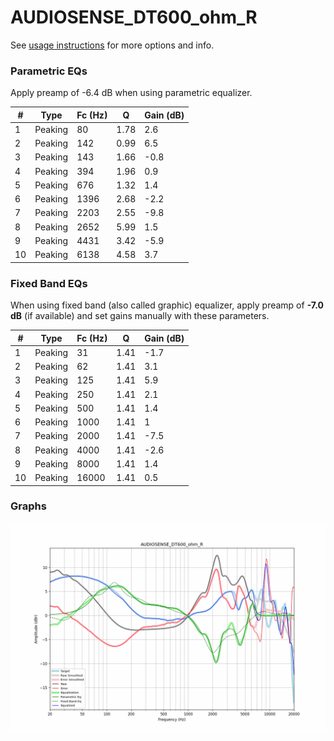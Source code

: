 # AUDIOSENSE_DT600_ohm_R
See [usage instructions](https://github.com/jaakkopasanen/AutoEq#usage) for more options and info.

### Parametric EQs
Apply preamp of -6.4 dB when using parametric equalizer.

|   # | Type    |   Fc (Hz) |    Q |   Gain (dB) |
|-----|---------|-----------|------|-------------|
|   1 | Peaking |        80 | 1.78 |         2.6 |
|   2 | Peaking |       142 | 0.99 |         6.5 |
|   3 | Peaking |       143 | 1.66 |        -0.8 |
|   4 | Peaking |       394 | 1.96 |         0.9 |
|   5 | Peaking |       676 | 1.32 |         1.4 |
|   6 | Peaking |      1396 | 2.68 |        -2.2 |
|   7 | Peaking |      2203 | 2.55 |        -9.8 |
|   8 | Peaking |      2652 | 5.99 |         1.5 |
|   9 | Peaking |      4431 | 3.42 |        -5.9 |
|  10 | Peaking |      6138 | 4.58 |         3.7 |

### Fixed Band EQs
When using fixed band (also called graphic) equalizer, apply preamp of **-7.0 dB** (if available) and set gains manually with these parameters.

|   # | Type    |   Fc (Hz) |    Q |   Gain (dB) |
|-----|---------|-----------|------|-------------|
|   1 | Peaking |        31 | 1.41 |        -1.7 |
|   2 | Peaking |        62 | 1.41 |         3.1 |
|   3 | Peaking |       125 | 1.41 |         5.9 |
|   4 | Peaking |       250 | 1.41 |         2.1 |
|   5 | Peaking |       500 | 1.41 |         1.4 |
|   6 | Peaking |      1000 | 1.41 |         1   |
|   7 | Peaking |      2000 | 1.41 |        -7.5 |
|   8 | Peaking |      4000 | 1.41 |        -2.6 |
|   9 | Peaking |      8000 | 1.41 |         1.4 |
|  10 | Peaking |     16000 | 1.41 |         0.5 |

### Graphs
![](./AUDIOSENSE_DT600_ohm_R.png)
